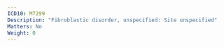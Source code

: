 ```yaml
---
ICD10: M7299
Description: "Fibroblastic disorder, unspecified: Site unspecified"
Matters: No
Weight: 0
---
```


